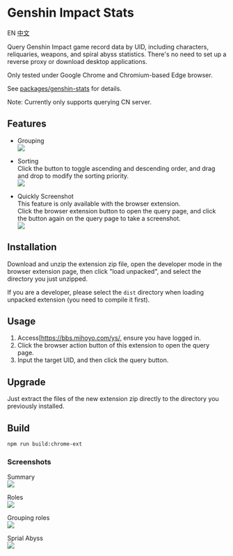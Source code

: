 Genshin Impact Stats
====================
EN
[中文](README_CHS.md)

Query Genshin Impact game record data by UID, including characters, reliquaries, weapons, and spiral abyss statistics.
There's no need to set up a reverse proxy or download desktop applications.

Only tested under Google Chrome and Chromium-based Edge browser.

See [packages/genshin-stats](packages/genshin-stats) for details.

Note: Currently only supports querying CN server.


## Features
* Grouping  
  ![](packages/genshin-stats/screenshots/grouping.png)

* Sorting  
  Click the button to toggle ascending and descending order, and drag and drop to modify the sorting priority.  
  ![](packages/genshin-stats/screenshots/sorting.png)

* Quickly Screenshot  
  This feature is only available with the browser extension.  
  Click the browser extension button to open the query page, and click the button again on the query page to take a screenshot.  
  ![](packages/genshin-stats/screenshots/chrome-ext.png)


## Installation
Download and unzip the extension zip file, open the developer mode in the browser extension page, then click "load unpacked", and select the directory you just unzipped.

If you are a developer, please select the `dist` directory when loading unpacked extension (you need to compile it first).


## Usage
1. Access[https://bbs.mihoyo.com/ys/, ensure you have logged in.
2. Click the browser action button of this extension to open the query page.
3. Input the target UID, and then click the query button.


## Upgrade
Just extract the files of the new extension zip directly to the directory you previously installed.


## Build
``` sh
npm run build:chrome-ext
```


### Screenshots
Summary  
![](packages/genshin-stats/screenshots/summary.jpg)  

Roles  
![](packages/genshin-stats/screenshots/roles.jpg)  

Grouping roles  
![](packages/genshin-stats/screenshots/roles-grouped-by-rarity.jpg)  

Sprial Abyss  
![](packages/genshin-stats/screenshots/abyss.jpg)  
